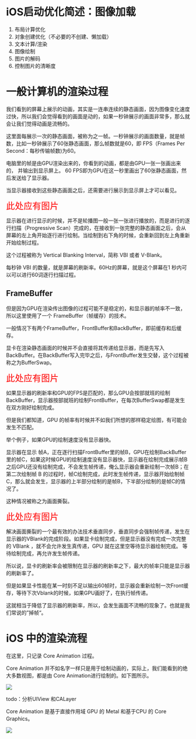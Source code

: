 # iOS启动优化简述：图像加载



1. 布局计算优化
2. 对象创建优化（不必要的不创建、懒加载）
3. 文本计算/渲染
4. 图像绘制
5. 图片的解码
6. 控制图片的清晰度

# 一般计算机的渲染过程

我们看到的屏幕上展示的动画，其实是一连串连续的静态画面，因为图像变化速度过快，所以我们会觉得看到的画面是动的，如果一秒钟展示的画面非常多，那么就会让我们觉得动画是流畅的。

这里面每展示一次的静态画面，被称为之一帧。一秒钟展示的画面数量，就是帧数，比如一秒钟展示了60张静态画面，那么帧数就是60，即 FPS（Frames Per Second：每秒传输帧数)为60。

电脑里的帧是由GPU渲染出来的，你看到的动画，都是由GPU一张一张画出来的， 并输出到显示屏上。 60 FPS即为GPU在这一秒里画出了60张静态画面，然后发送给了显示器。

当显示器接收到这些静态画面之后，还需要进行展示到显示屏上才可以看见。

<font color=red  size=5>此处应有图片</font>

显示器在进行显示的时候，并不是轮播图一般一张一张进行播放的，而是进行的逐行扫描（Progressive Scan）完成的，在接收到一张完整的静态画面之后，会从屏幕的左上角开始逐行进行绘制。当绘制到右下角的时候，会重新回到左上角重新开始绘制过程。

这个过程被称为 Vertical Blanking Interval，简称 VBI 或者 V-Blank。

每秒钟 VBI 的数量，就是屏幕的刷新率。60Hz的屏幕，就是这个屏幕在1 秒内可以可以进行60词逐行扫描过程。

## FrameBuffer

 但是因为GPU在渲染传出图像的过程可能不是稳定的，和显示器的帧率不一致，所以这里使用了一个 FrameBuffer（帧缓存）的技术。
 
 一般情况下有两个FrameBuffer，FrontBuffer和BackBuffer，即前缓存和后缓存。
 
 显卡在渲染静态画面的时候并不会直接将其传递给显示器，而是先写入BackBuffer。在BackBuffer写入完毕之后，与FrontBuffer发生交替，这个过程被称之为BufferSwap。
 
 <font color=red  size=5>此处应有图片</font>
 
 
 如果显示器的刷新率和GPU的FPS是匹配的，那么GPU会按部就班的绘制 BackBuffer，显示器按部就班的绘制FrontBuffer，在每次BufferSwap都是发生在双方刚好绘制完成。
 
 但是我们都知道，GPU 的帧率有时候并不如我们所想的那样稳定绘图，有可能会发生不匹配。
 
 举个例子，如果GPU的绘制速度没有显示器快。
 
 
 
 显示器在显示 帧A，正在逐行扫描FrontBuffer里的帧B，GPU在绘制BackBuffer里的帧C，如果这时候GPU的绘制速度没有显示器快，显示器在绘制完成展示帧B之后GPU还没有绘制完成，不会发生帧传递，俺么显示器会重新绘制一次帧B；在第二次绘制帧 B 的过程时，帧C绘制完成，此时发生帧传递，显示器开始绘制帧C，那么就会发生，显示器的上半部分绘制的是帧B，下半部分绘制的是帧C的情况了。
 
 
 这种情况被称之为画面撕裂。



<font color=red  size=5>此处应有图片</font>

解决画面撕裂的一个最有效的办法技术垂直同步，垂直同步会强制帧传递，发生在显示器的VBlank的完成阶段。如果显卡绘制完成，但是显示器没有完成一次完整的 VBlank ，就不会允许发生真传递，GPU 就在这里空等待显示器绘制完成。 等待绘制完成，再允许发生帧传递。


所以说，显卡的刷新率会被限制在显示器的刷新率之下，最大的帧率只能是显示器的刷新率了。

但是如果显卡性能在某一时刻不足以输出60帧时，显示器会重新绘制一次Front缓存，等待下次Vblank的时候，如果GPU画好了，在执行帧传递。


这就相当于降低了显示器的刷新率，所以，会发生画面不流畅的现象了。也就是我们常说的”掉帧“。



# iOS 中的渲染流程

在这里，只记录 Core Animation 过程。

Core Animation 并不如名字一样只是用于绘制动画的，实际上，我们能看到的绝大多数视图，都是由 Core Animation进行绘制的。如下图所示。

![](https://developer.apple.com/library/archive/documentation/Cocoa/Conceptual/CoreAnimation_guide/Art/ca_architecture_2x.png)



todo：分析UIView 和CALayer




Core Animation 是基于直接作用域 GPU 的 Metal 和基于CPU 的 Core Graphics。

<!--![](https://upload-images.jianshu.io/upload_images/1776554-90c595e36d3694bd.png)-->






![](https://raw.githubusercontent.com/RickeyBoy/Rickey-iOS-Notes/master/backups/iOSRender/CApipeline.png)









